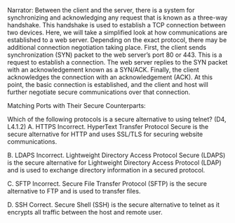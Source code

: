 Narrator: Between the client and the server, there is a system for synchronizing and acknowledging any request that is known as a three-way handshake. This handshake is used to establish a TCP connection between two devices.   Here, we will take a simplified look at how communications are established to a web server. Depending on the exact protocol, there may be additional connection negotiation taking place.   First, the client sends synchronization (SYN) packet to the web server’s port 80 or 443. This is a request to establish a connection.  The web server replies to the SYN packet with an acknowledgement known as a SYN/ACK.  Finally, the client acknowledges the connection with an  acknowledgement (ACK). At this point, the basic connection is established, and the client and host will further negotiate secure communications over that connection. 
	 

Matching Ports with Their Secure Counterparts: 

Which of the following protocols is a secure alternative to using telnet? (D4, L4.1.2) 
 A. HTTPS
Incorrect. HyperText Transfer Protocol Secure is the secure alternative for HTTP and uses SSL/TLS for securing website communications.

 B. LDAPS
Incorrect. Lightweight Directory Access Protocol Secure (LDAPS) is the secure alternative for Lightweight Directory Access Protocol (LDAP) and is used to exchange directory information in a secured protocol.

 C. SFTP
Incorrect. Secure File Transfer Protocol (SFTP) is the secure alternative to FTP and is used to transfer files.

 D. SSH
Correct. Secure Shell (SSH) is the secure alternative to telnet as it encrypts all traffic between the host and remote user.